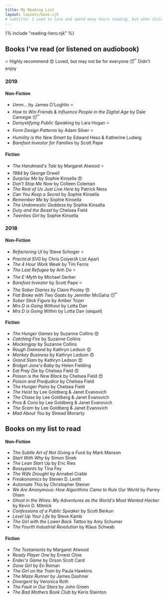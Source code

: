 ```yaml
---
title: My Reading List
layout: layouts/base.njk
# subtitle: I used to love and spend many hours reading, but when children came along I found it difficult to find the time or brain power to read more than short articles and blogs. 
---
```


  <!-- <h1>{{title}}</h1> -->
  <!-- {%- if subtitle %}<p class="subtitle">{{ subtitle | safe }}</p>{% endif %} -->
  {% include "reading-hero.njk" %}
 
<!-- I was inspired by [Una's book list](https://github.com/una/personal-goals/blob/master/ideas-and-misc/book-checklist.md) to keep a record of my reading.

I used to love and spend many hours reading, but when children came along I found it difficult to make the time to read more than articles and blogs. 
Now that I've recently reclaimed some of my free time (and brain power), I'm aiming to read at least one book (fiction or non fiction) each month.  -->



## Books I've read (or listened on audiobook)

<span class="emoji-legend">:star: Highly recommend</span>
<span class="emoji-legend">:heart_eyes: Loved, but may not be for everyone</span>
<span class="emoji-legend">:sleeping: Didn't enjoy</span>


### 2019 

#### Non-Fiction 

- _Umm..._ by James O'Loghlin :star:
- _How to Win Friends & Influence People in the Digital Age_ by Dale Carnegie :sleeping:
- _Demystifying Public Speaking_ by Lara Hogan :star:
- _Form Design Patterns_ by Adam Silver :star:
- _Humility is the New Smart_ by Edward Hess & Katherine Ludwig
- _Barefoot Investor for Families_ by Scott Pape

#### Fiction

- _The Handmaid's Tale_ by Margaret Atwood :star: 
- _1984_ by George Orwell
- _Surprise Me_ by Sophie Kinsella :heart_eyes:
- _Don't Stop Me Now_ by Colleen Coleman
- _The Rest of Us Just Live Here_ by Patrick Ness
- _Can You Keep a Secret_ by Sophie Kinsella
- _Remember Me_ by Sophie Kinsella
- _The Undomestic Goddess_ by Sophie Kinsella
- _Duty and the Beast_ by Chelsea Field
- _Twenties Girl_ by Sophie Kinsella

### 2018

#### Non-Fiction

- _Refactoring UI_ by Steve Schoger :star:
- _Practical SVG_ by Chris Coiyer/A List Apart
- _The 4 Hour Work Week_ by Tim Ferris
- _The Last Refugee_ by Anh Do :star: 
- _The E-Myth_ by Michael Gerber
- _Barefoot Investor_ by Scott Pape :star: 
- _The Sober Diaries_ by Claire Pooley :heart_eyes:
- _Flat Broke with Two Goats_ by Jennifer McGaha :sleeping: 
- _Sober Stick Figure_ by Amber Tozer
- _Mrs D is Going Without_ by Lotta Dan
- _Mrs D is Going Within_ by Lotta Dan (sequel)

#### Fiction

- _The Hunger Games_ by Suzanne Collins :heart_eyes:
- _Catching Fire_ by Suzanne Collins 
- _Mockingjay_ by Suzanne Collins 
- _Rough Diamond_ by Kathryn Ledson :heart_eyes:
- _Monkey Business_ by Kathryn Ledson :heart_eyes:
- _Grand Slam_ by Kathryn Ledson :heart_eyes:
- _Bridget Jone's Baby_ by Helen Fielding
- _Eat Pray Die_ by Chelsea Field :heart_eyes:
- _Poison is the New Black_ by Chelsea Field :heart_eyes:
- _Poison and Predjudice_ by Chelsea Field 
- _The Hunger Pains_ by Chelsea Field
- _The Heist_ by Lee Goldberg & Janet Evanovich
- _The Chase_ by Lee Goldberg & Janet Evanovich
- _Pros & Cons_ by Lee Goldberg & Janet Evanovich
- _The Scam_ by Lee Goldberg & Janet Evanovich
- _Mad About You_ by Sinead Moriarty

## Books on my list to read

#### Non-Fiction

- _The Subtle Art of Not Giving a Fuck_ by Mark Manson
- _Start With Why_ by Simon Sinek
- _The Lean Start_ Up by Eric Ries
- _Bossypants_ by Tina Fey
- _The Wife Drought_ by Annabel Crabb
- _Freakonomics_ by Steven D. Levitt
- _Automate This_ by Christopher Steiner
- _We Are Anonymous: How Algorithms Came to Rule Our World_ by Parmy Olsen
- _Ghost in the Wires: My Adventures as the World's Most Wanted Hacker_ by Kevin D. Mitnick
- _Confessions of a Public Speaker_ by Scott Berkun 
- _Level Up Your Life_ by Steve Kamb
- _The Girl with the Lower Back Tattoo_ by Amy Schumer
- _The Fourth Industrial Revolution_ by Klaus Schwab


#### Fiction

- _The Testaments_ by Margaret Atwood
- _Ready Player One_ by Ernest Cline
- _Ender's Game_ by Orson Scott Card
- _Gone Girl_ by En Roman
- _The Girl on the Train_ by Paula Hawkins
- _The Maze Runner_ by James Dashner
- _Divergent_ by Veronica Roth
- _The Fault in Our Stars_ by John Green
- _The Bad Mothers Book Club_ by Keris Stainton
